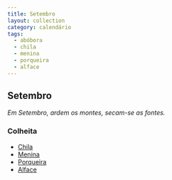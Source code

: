 ```yaml
---
title: Setembro
layout: collection
category: calendário
tags:
  - abóbora
  - chila
  - menina
  - porqueira
  - alface
---
```


## Setembro

_Em Setembro, ardem os montes, secam-se as fontes._

### Colheita

* [Chila][1]
* [Menina][1]
* [Porqueira][1]
* [Alface][2]

[1]: {{site.url}}/culturas/abobora/
[2]: {{site.url}}/culturas/alface/
